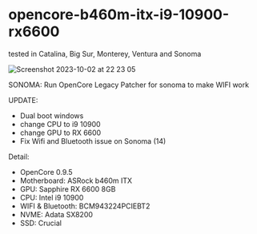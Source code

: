 # opencore-b460m-itx-i9-10900-rx6600

tested in Catalina, Big Sur, Monterey, Ventura and Sonoma

![Screenshot 2023-10-02 at 22 23 05](https://github.com/evandavid/opencore-b460m-itx-i9-10900-rx6600/assets/1207161/8261fcfd-4d27-4860-80cf-e496175709b2)


SONOMA: Run OpenCore Legacy Patcher for sonoma to make WIFI work

UPDATE: 
  - Dual boot windows
  - change CPU to i9 10900
  - change GPU to RX 6600
  - Fix Wifi and Bluetooth issue on Sonoma (14)


Detail:
- OpenCore 0.9.5
- Motherboard: ASRock b460m ITX
- GPU: Sapphire RX 6600 8GB
- CPU: Intel i9 10900
- WIFI & Bluetooth: BCM943224PCIEBT2
- NVME: Adata SX8200
- SSD: Crucial

